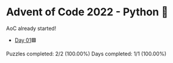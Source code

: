 # Advent of Code 2022 - Python 🐍

AoC already started!

* [Day 01](Day01)🟩

Puzzles completed: 2/2 (100.00%)
Days completed: 1/1 (100.00%)
